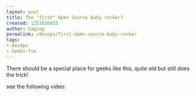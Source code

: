 ```yaml
---
layout: post
title: The "first" Open Source baby rocker?
created: 1251826432
author: hagzag
permalink: /devops/first-open-source-baby-rocker
tags:
- DevOps
- Geeks-fun
---
```

<p>There should be a special place for geeks like this, quite old but still does the trick!</p>
<p>see the following video:</p>
<!--break-->
<p><object width="425" height="344">
<param name="movie" value="http://www.youtube.com/v/bYcF_xX2DE8&amp;hl=en&amp;fs=1&amp;color1=0xe1600f&amp;color2=0xfebd01" />
<param name="allowFullScreen" value="true" />
<param name="allowscriptaccess" value="always" /><embed src="http://www.youtube.com/v/bYcF_xX2DE8&amp;hl=en&amp;fs=1&amp;color1=0xe1600f&amp;color2=0xfebd01" type="application/x-shockwave-flash" allowscriptaccess="always" allowfullscreen="true" width="425" height="344"></embed></object></p>
